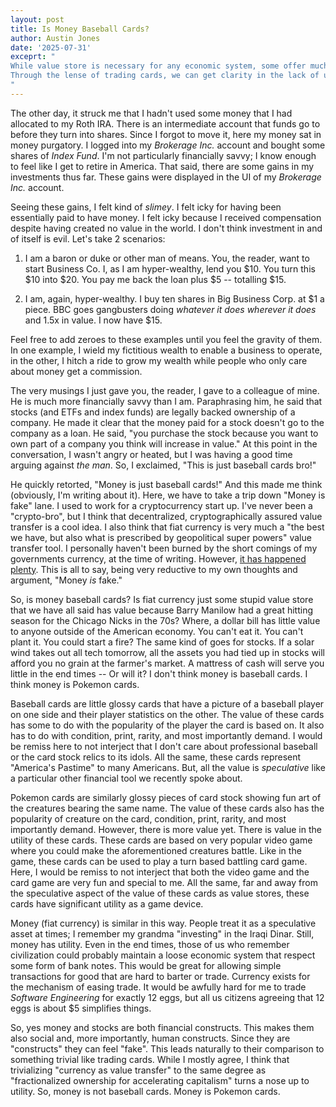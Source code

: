 ```yaml
---
layout: post
title: Is Money Baseball Cards?
author: Austin Jones
date: '2025-07-31'
exceprt: "
While value store is necessary for any economic system, some offer much more utility than others.
Through the lense of trading cards, we can get clarity in the lack of utility in company shares.
"
---
```


The other day, it struck me that I hadn't used some money that I had allocated to my Roth IRA.
There is an intermediate account that funds go to before they turn into shares.
Since I forgot to move it, here my money sat in money purgatory.
I logged into my _Brokerage Inc._ account and bought some shares of _Index Fund_.
I'm not particularly financially savvy; I know enough to feel like I get to retire in America.
That said, there are some gains in my investments thus far.
These gains were displayed in the UI of my _Brokerage Inc._ account.

Seeing these gains, I felt kind of _slimey_.
I felt icky for having been essentially paid to have money.
I felt icky because I received compensation despite having created no value in the world.
I don't think investment in and of itself is evil.
Let's take 2 scenarios:

1. I am a baron or duke or other man of means. You, the reader, want to start Business Co. I, as I am hyper-wealthy, lend you $10. You turn this $10 into $20. You pay me back the loan plus $5 -- totalling $15.

2. I am, again, hyper-wealthy. I buy ten shares in Big Business Corp. at $1 a piece. BBC goes gangbusters doing _whatever it does_ *wherever it does* and 1.5x in value. I now have $15.

Feel free to add zeroes to these examples until you feel the gravity of them.
In one example, I wield my fictitious wealth to enable a business to operate, in the other, I hitch a ride to grow my wealth while people who only care about money get a commission.

The very musings I just gave you, the reader, I gave to a colleague of mine.
He is much more financially savvy than I am.
Paraphrasing him, he said that stocks (and ETFs and index funds) are legally backed ownership of a company.
He made it clear that the money paid for a stock doesn't go to the company as a loan.
He said, "you purchase the stock because you want to own part of a company you think will increase in value."
At this point in the conversation, I wasn't angry or heated, but I was having a good time arguing against _the man_.
So, I exclaimed, "This is just baseball cards bro!"

He quickly retorted, "Money is just baseball cards!"
And this made me think (obviously, I'm writing about it).
Here, we have to take a trip down "Money is fake" lane.
I used to work for a cryptocurrency start up.
I've never been a "crypto-bro", but I think that decentralized, cryptographically assured value transfer is a cool idea.
I also think that fiat currency is very much a "the best we have, but also what is prescribed by geopolitical super powers" value transfer tool.
I personally haven't been burned by the short comings of my governments currency, at the time of writing.
However, [it has happened plenty](https://en.wikipedia.org/wiki/Hyperinflation#Notable_hyperinflationary_periods).
This is all to say, being very reductive to my own thoughts and argument, "Money *is* fake."

So, is money baseball cards?
Is fiat currency just some stupid value store that we have all said has value because Barry Manilow had a great hitting season for the Chicago Nicks in the 70s?
Where, a dollar bill has little value to anyone outside of the American economy.
You can't eat it.
You can't plant it.
You could start a fire?
The same kind of goes for stocks.
If a solar wind takes out all tech tomorrow, all the assets you had tied up in stocks will afford you no grain at the farmer's market.
A mattress of cash will serve you little in the end times -- Or will it?
I don't think money is baseball cards.
I think money is Pokemon cards.

Baseball cards are little glossy cards that have a picture of a baseball player on one side and their player statistics on the other.
The value of these cards has some to do with the popularity of the player the card is based on.
It also has to do with condition, print, rarity, and most importantly demand.
I would be remiss here to not interject that I don't care about professional baseball or the card stock relics to its idols.
All the same, these cards represent "America's Pastime" to many Americans.
But, all the value is _speculative_ like a particular other financial tool we recently spoke about.

Pokemon cards are similarly glossy pieces of card stock showing fun art of the creatures bearing the same name.
The value of these cards also has the popularity of creature on the card, condition, print, rarity, and most importantly demand.
However, there is more value yet.
There is value in the utility of these cards.
These cards are based on very popular video game where you could make the aforementioned creatures battle.
Like in the game, these cards can be used to play a turn based battling card game.
Here, I would be remiss to not interject that both the video game and the card game are very fun and special to me.
All the same, far and away from the speculative aspect of the value of these cards as value stores, these cards have significant utility as a game device.

Money (fiat currency) is similar in this way.
People treat it as a speculative asset at times; I remember my grandma "investing" in the Iraqi Dinar.
Still, money has utility.
Even in the end times, those of us who remember civilization could probably maintain a loose economic system that respect some form of bank notes.
This would be great for allowing simple transactions for good that are hard to barter or trade.
Currency exists for the mechanism of easing trade.
It would be awfully hard for me to trade _Software Engineering_ for exactly 12 eggs, but all us citizens agreeing that 12 eggs is about $5 simplifies things.

So, yes money and stocks are both financial constructs.
This makes them also social and, more importantly, human constructs.
Since they are "constructs" they can feel "fake".
This leads naturally to their comparison to something trivial like trading cards.
While I mostly agree, I think that trivializing "currency as value transfer" to the same degree as "fractionalized ownership for accelerating capitalism" turns a nose up to utility.
So, money is not baseball cards.
Money is Pokemon cards.
